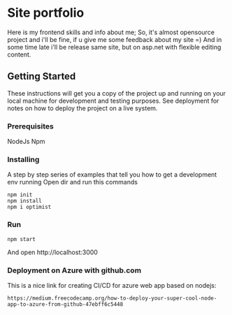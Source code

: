 # Site portfolio

Here is my frontend skills and info about me; So, it's almost opensource project and i'll be fine, if u give me some feedback about my site =) And in some time late i'll be release same site, but on asp.net with flexible editing content.

## Getting Started

These instructions will get you a copy of the project up and running on your local machine for development and testing purposes. See deployment for notes on how to deploy the project on a live system.

### Prerequisites

NodeJs
Npm

### Installing

A step by step series of examples that tell you how to get a development env running
Open dir and run this commands

```
npm init
npm install
npm i optimist
```

### Run

```
npm start
```
And open http://localhost:3000

### Deployment on Azure with github.com

This is a nice link for creating CI/CD for azure web app based on nodejs: 
```
https://medium.freecodecamp.org/how-to-deploy-your-super-cool-node-app-to-azure-from-github-47ebff6c5448
```

